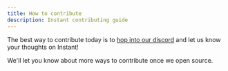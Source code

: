 ```yaml
---
title: How to contribute
description: Instant contributing guide
---
```


The best way to contribute today is to [hop into our discord](https://discord.gg/VU53p7uQcE) and let us know your thoughts on Instant!

We'll let you know about more ways to contribute once we open source.
